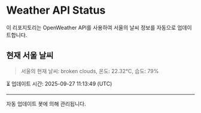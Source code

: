 
# Weather API Status

이 리포지토리는 OpenWeather API를 사용하여 서울의 날씨 정보를 자동으로 업데이트합니다.

## 현재 서울 날씨
> 서울의 현재 날씨: broken clouds, 온도: 22.32°C, 습도: 79%

⏳ 업데이트 시간: 2025-09-27 11:13:49 (UTC)

---
자동 업데이트 봇에 의해 관리됩니다.
